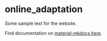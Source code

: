 # online_adaptation

Some sample text for the website.

Find documentation on [material-mkdocs here](https://squidfunk.github.io/mkdocs-material/).
